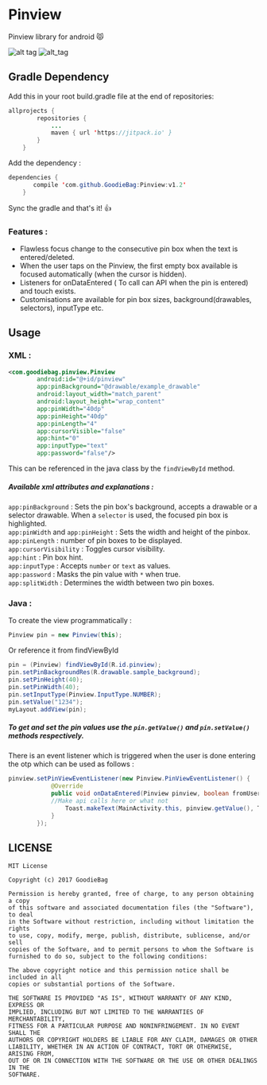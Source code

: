 # Pinview

 Pinview library for android :pouting_cat:
 
![alt tag](https://media.giphy.com/media/U5BP5gk9zQaqs/giphy.gif)       ![alt_tag](https://media.giphy.com/media/CnCvLh9NT6Hio/giphy.gif)

## Gradle Dependency

Add this in your root build.gradle file at the end of repositories:
```java
allprojects {
		repositories {
			...
			maven { url 'https://jitpack.io' }
		}
	}
```
Add the dependency : 
```java
dependencies {
	   compile 'com.github.GoodieBag:Pinview:v1.2'
	}
```
Sync the gradle and that's it! :+1:

### Features : 
 * Flawless focus change to the consecutive pin box when the text is entered/deleted.
 * When the user taps on the Pinview, the first empty box available is focused automatically (when the cursor is hidden).
 * Listeners for onDataEntered ( To call can API when the pin is entered) and touch exists.
 * Customisations are available for pin box sizes, background(drawables, selectors), inputType etc.
 
## Usage

### XML : 
```xml
<com.goodiebag.pinview.Pinview
        android:id="@+id/pinview"
        app:pinBackground="@drawable/example_drawable"
        android:layout_width="match_parent"
        android:layout_height="wrap_content"
        app:pinWidth="40dp"
        app:pinHeight="40dp"
        app:pinLength="4"
        app:cursorVisible="false"
        app:hint="0"
        app:inputType="text"
        app:password="false"/>
```
This can be referenced in the java class by the ```findViewById``` method.

##### Available xml attributes and explanations : 

```app:pinBackground``` : Sets the pin box's background, accepts a drawable or a selector drawable. When a ```selector``` is used, the focused pin box is highlighted. <br />
```app:pinWidth``` and ```app:pinHeight``` : Sets the width and height of the pinbox. <br />
```app:pinLength``` : number of pin boxes to be displayed.<br />
```app:cursorVisibility``` : Toggles cursor visibility.<br />
```app:hint``` : Pin box hint. <br />
```app:inputType``` : Accepts ```number``` or ```text``` as values. <br />
```app:password``` : Masks the pin value with ```*``` when true. <br />
```app:splitWidth``` : Determines the width between two pin boxes.

### Java : 

To create the view programmatically : 
```java
Pinview pin = new Pinview(this);
```
Or reference it from findViewById
```java
pin = (Pinview) findViewById(R.id.pinview);
pin.setPinBackgroundRes(R.drawable.sample_background);
pin.setPinHeight(40);
pin.setPinWidth(40);
pin.setInputType(Pinview.InputType.NUMBER);
pin.setValue("1234");
myLayout.addView(pin);    
```
##### To get and set the pin values use the ```pin.getValue()``` and ```pin.setValue()``` methods respectively.

There is an event listener which is triggered when the user is done entering the otp which can be used as follows : 
```java
pinview.setPinViewEventListener(new Pinview.PinViewEventListener() {
            @Override
            public void onDataEntered(Pinview pinview, boolean fromUser) {
	    	//Make api calls here or what not
                Toast.makeText(MainActivity.this, pinview.getValue(), Toast.LENGTH_SHORT).show();
            }
        });
```


## LICENSE
```
MIT License

Copyright (c) 2017 GoodieBag

Permission is hereby granted, free of charge, to any person obtaining a copy
of this software and associated documentation files (the "Software"), to deal
in the Software without restriction, including without limitation the rights
to use, copy, modify, merge, publish, distribute, sublicense, and/or sell
copies of the Software, and to permit persons to whom the Software is
furnished to do so, subject to the following conditions:

The above copyright notice and this permission notice shall be included in all
copies or substantial portions of the Software.

THE SOFTWARE IS PROVIDED "AS IS", WITHOUT WARRANTY OF ANY KIND, EXPRESS OR
IMPLIED, INCLUDING BUT NOT LIMITED TO THE WARRANTIES OF MERCHANTABILITY,
FITNESS FOR A PARTICULAR PURPOSE AND NONINFRINGEMENT. IN NO EVENT SHALL THE
AUTHORS OR COPYRIGHT HOLDERS BE LIABLE FOR ANY CLAIM, DAMAGES OR OTHER
LIABILITY, WHETHER IN AN ACTION OF CONTRACT, TORT OR OTHERWISE, ARISING FROM,
OUT OF OR IN CONNECTION WITH THE SOFTWARE OR THE USE OR OTHER DEALINGS IN THE
SOFTWARE.
```



